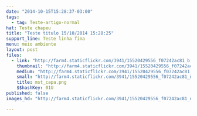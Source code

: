 ```yaml
---
date: "2014-10-15T15:28:37-03:00"
tags:
  - tag: Teste-artigo-normal
hat: Teste chapeu
title: "Teste titulo 15/10/2014 15:28:25"
support_line: Teste linha fina
menu: meio ambiente
layout: post
files:
  - link: "http://farm4.staticflickr.com/3941/15520429556_f07242ac81_b.jpg"
    thumbnail: "http://farm4.staticflickr.com/3941/15520429556_f07242ac81_t.jpg"
    medium: "http://farm4.staticflickr.com/3941/15520429556_f07242ac81_z.jpg"
    small: "http://farm4.staticflickr.com/3941/15520429556_f07242ac81_n.jpg"
    title: mst_capa.png
    $$hashKey: 01U
published: false
images_hd: "http://farm4.staticflickr.com/3941/15520429556_f07242ac81_n.jpg"

---
```

